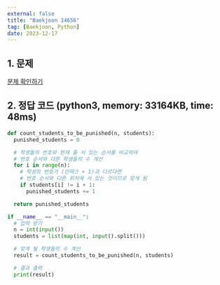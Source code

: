```yaml
---
external: false
title: "Baekjoon 14656"
tag: [Baekjoon, Python]
date: 2023-12-17
---
```


## 1. 문제

[문제 확인하기](https://www.acmicpc.net/problem/1205)

## 2. 정답 코드 (python3, memory: 33164KB, time: 48ms)

```python
def count_students_to_be_punished(n, students):
  punished_students = 0

  # 학생들의 번호와 현재 줄 서 있는 순서를 비교하여
  # 번호 순서와 다른 학생들의 수 계산
  for i in range(n):
    # 학생의 번호가 (인덱스 + 1)과 다르다면
    # 번호 순서와 다른 위치에 서 있는 것이므로 맞게 됨
    if students[i] != i + 1:
      punished_students += 1

  return punished_students

if __name__ == "__main__":
  # 입력 받기
  n = int(input())
  students = list(map(int, input().split()))

  # 맞게 될 학생들의 수 계산
  result = count_students_to_be_punished(n, students)

  # 결과 출력
  print(result)
```
